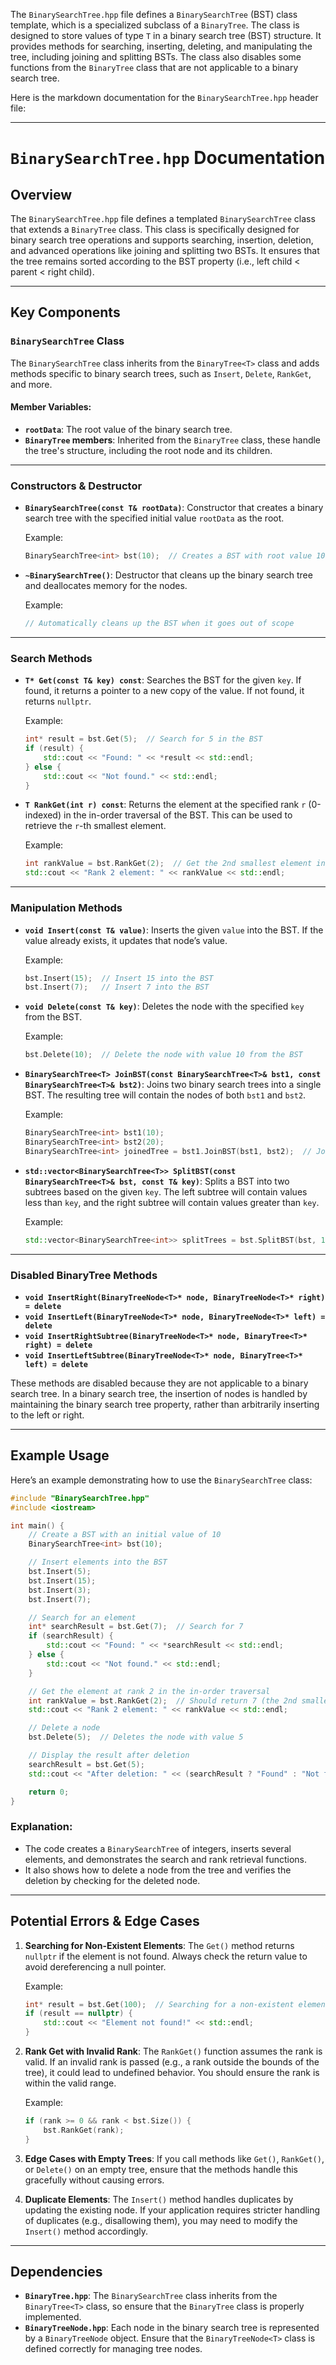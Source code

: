 The `BinarySearchTree.hpp` file defines a `BinarySearchTree` (BST) class template, which is a specialized subclass of a `BinaryTree`. The class is designed to store values of type `T` in a binary search tree (BST) structure. It provides methods for searching, inserting, deleting, and manipulating the tree, including joining and splitting BSTs. The class also disables some functions from the `BinaryTree` class that are not applicable to a binary search tree.

Here is the markdown documentation for the `BinarySearchTree.hpp` header file:

---

# `BinarySearchTree.hpp` Documentation

## Overview

The `BinarySearchTree.hpp` file defines a templated `BinarySearchTree` class that extends a `BinaryTree` class. This class is specifically designed for binary search tree operations and supports searching, insertion, deletion, and advanced operations like joining and splitting two BSTs. It ensures that the tree remains sorted according to the BST property (i.e., left child < parent < right child).

---

## Key Components

### `BinarySearchTree` Class

The `BinarySearchTree` class inherits from the `BinaryTree<T>` class and adds methods specific to binary search trees, such as `Insert`, `Delete`, `RankGet`, and more.

#### Member Variables:
- **`rootData`**: The root value of the binary search tree.
- **`BinaryTree` members**: Inherited from the `BinaryTree` class, these handle the tree's structure, including the root node and its children.

---

### Constructors & Destructor

- **`BinarySearchTree(const T& rootData)`**: Constructor that creates a binary search tree with the specified initial value `rootData` as the root.

  Example:
  ```cpp
  BinarySearchTree<int> bst(10);  // Creates a BST with root value 10
  ```

- **`~BinarySearchTree()`**: Destructor that cleans up the binary search tree and deallocates memory for the nodes.

  Example:
  ```cpp
  // Automatically cleans up the BST when it goes out of scope
  ```

---

### Search Methods

- **`T* Get(const T& key) const`**: Searches the BST for the given `key`. If found, it returns a pointer to a new copy of the value. If not found, it returns `nullptr`.

  Example:
  ```cpp
  int* result = bst.Get(5);  // Search for 5 in the BST
  if (result) {
      std::cout << "Found: " << *result << std::endl;
  } else {
      std::cout << "Not found." << std::endl;
  }
  ```

- **`T RankGet(int r) const`**: Returns the element at the specified rank `r` (0-indexed) in the in-order traversal of the BST. This can be used to retrieve the `r`-th smallest element.

  Example:
  ```cpp
  int rankValue = bst.RankGet(2);  // Get the 2nd smallest element in the BST
  std::cout << "Rank 2 element: " << rankValue << std::endl;
  ```

---

### Manipulation Methods

- **`void Insert(const T& value)`**: Inserts the given `value` into the BST. If the value already exists, it updates that node’s value.

  Example:
  ```cpp
  bst.Insert(15);  // Insert 15 into the BST
  bst.Insert(7);   // Insert 7 into the BST
  ```

- **`void Delete(const T& key)`**: Deletes the node with the specified `key` from the BST.

  Example:
  ```cpp
  bst.Delete(10);  // Delete the node with value 10 from the BST
  ```

- **`BinarySearchTree<T> JoinBST(const BinarySearchTree<T>& bst1, const BinarySearchTree<T>& bst2)`**: Joins two binary search trees into a single BST. The resulting tree will contain the nodes of both `bst1` and `bst2`.

  Example:
  ```cpp
  BinarySearchTree<int> bst1(10);
  BinarySearchTree<int> bst2(20);
  BinarySearchTree<int> joinedTree = bst1.JoinBST(bst1, bst2);  // Join bst1 and bst2
  ```

- **`std::vector<BinarySearchTree<T>> SplitBST(const BinarySearchTree<T>& bst, const T& key)`**: Splits a BST into two subtrees based on the given `key`. The left subtree will contain values less than `key`, and the right subtree will contain values greater than `key`.

  Example:
  ```cpp
  std::vector<BinarySearchTree<int>> splitTrees = bst.SplitBST(bst, 10);  // Split bst into two subtrees by key 10
  ```

---

### Disabled BinaryTree Methods

- **`void InsertRight(BinaryTreeNode<T>* node, BinaryTreeNode<T>* right) = delete`**
- **`void InsertLeft(BinaryTreeNode<T>* node, BinaryTreeNode<T>* left) = delete`**
- **`void InsertRightSubtree(BinaryTreeNode<T>* node, BinaryTree<T>* right) = delete`**
- **`void InsertLeftSubtree(BinaryTreeNode<T>* node, BinaryTree<T>* left) = delete`**

These methods are disabled because they are not applicable to a binary search tree. In a binary search tree, the insertion of nodes is handled by maintaining the binary search tree property, rather than arbitrarily inserting to the left or right.

---

## Example Usage

Here’s an example demonstrating how to use the `BinarySearchTree` class:

```cpp
#include "BinarySearchTree.hpp"
#include <iostream>

int main() {
    // Create a BST with an initial value of 10
    BinarySearchTree<int> bst(10);

    // Insert elements into the BST
    bst.Insert(5);
    bst.Insert(15);
    bst.Insert(3);
    bst.Insert(7);

    // Search for an element
    int* searchResult = bst.Get(7);  // Search for 7
    if (searchResult) {
        std::cout << "Found: " << *searchResult << std::endl;
    } else {
        std::cout << "Not found." << std::endl;
    }

    // Get the element at rank 2 in the in-order traversal
    int rankValue = bst.RankGet(2);  // Should return 7 (the 2nd smallest element)
    std::cout << "Rank 2 element: " << rankValue << std::endl;

    // Delete a node
    bst.Delete(5);  // Deletes the node with value 5

    // Display the result after deletion
    searchResult = bst.Get(5);
    std::cout << "After deletion: " << (searchResult ? "Found" : "Not found") << std::endl;

    return 0;
}
```

### Explanation:
- The code creates a `BinarySearchTree` of integers, inserts several elements, and demonstrates the search and rank retrieval functions.
- It also shows how to delete a node from the tree and verifies the deletion by checking for the deleted node.

---

## Potential Errors & Edge Cases

1. **Searching for Non-Existent Elements**: The `Get()` method returns `nullptr` if the element is not found. Always check the return value to avoid dereferencing a null pointer.

   Example:
   ```cpp
   int* result = bst.Get(100);  // Searching for a non-existent element
   if (result == nullptr) {
       std::cout << "Element not found!" << std::endl;
   }
   ```

2. **Rank Get with Invalid Rank**: The `RankGet()` function assumes the rank is valid. If an invalid rank is passed (e.g., a rank outside the bounds of the tree), it could lead to undefined behavior. You should ensure the rank is within the valid range.

   Example:
   ```cpp
   if (rank >= 0 && rank < bst.Size()) {
       bst.RankGet(rank);
   }
   ```

3. **Edge Cases with Empty Trees**: If you call methods like `Get()`, `RankGet()`, or `Delete()` on an empty tree, ensure that the methods handle this gracefully without causing errors.

4. **Duplicate Elements**: The `Insert()` method handles duplicates by updating the existing node. If your application requires stricter handling of duplicates (e.g., disallowing them), you may need to modify the `Insert()` method accordingly.

---

## Dependencies

- **`BinaryTree.hpp`**: The `BinarySearchTree` class inherits from the `BinaryTree<T>` class, so ensure that the `BinaryTree` class is properly implemented.
- **`BinaryTreeNode.hpp`**: Each node in the binary search tree is represented by a `BinaryTreeNode` object. Ensure that the `BinaryTreeNode<T>` class is defined correctly for managing tree nodes.

